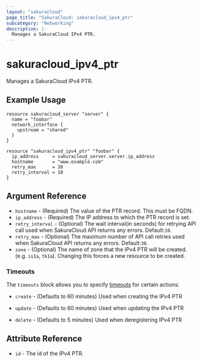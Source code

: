 ```yaml
---
layout: "sakuracloud"
page_title: "SakuraCloud: sakuracloud_ipv4_ptr"
subcategory: "Networking"
description: |-
  Manages a SakuraCloud IPv4 PTR.
---
```


# sakuracloud_ipv4_ptr

Manages a SakuraCloud IPv4 PTR.

## Example Usage

```hcl
resource sakuracloud_server "server" {
  name = "foobar"
  network_interface {
    upstream = "shared"
  }
}

resource "sakuracloud_ipv4_ptr" "foobar" {
  ip_address     = sakuracloud_server.server.ip_address
  hostname       = "www.example.com"
  retry_max      = 30
  retry_interval = 10
}
```
## Argument Reference

* `hostname` - (Required) The value of the PTR record. This must be FQDN.
* `ip_address` - (Required) The IP address to which the PTR record is set.
* `retry_interval` - (Optional) The wait interval(in seconds) for retrying API call used when SakuraCloud API returns any errors. Default:`10`.
* `retry_max` - (Optional) The maximum number of API call retries used when SakuraCloud API returns any errors. Default:`30`.
* `zone` - (Optional) The name of zone that the IPv4 PTR will be created. (e.g. `is1a`, `tk1a`). Changing this forces a new resource to be created.



### Timeouts

The `timeouts` block allows you to specify [timeouts](https://www.terraform.io/docs/configuration/resources.html#operation-timeouts) for certain actions:

* `create` - (Defaults to 60 minutes) Used when creating the IPv4 PTR


* `update` - (Defaults to 60 minutes) Used when updating the IPv4 PTR

* `delete` - (Defaults to 5 minutes) Used when deregistering IPv4 PTR



## Attribute Reference

* `id` - The id of the IPv4 PTR.



